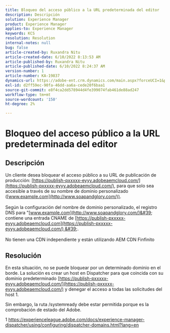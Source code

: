 ```yaml
---
title: Bloqueo del acceso público a la URL predeterminada del editor
description: Descripción
solution: Experience Manager
product: Experience Manager
applies-to: Experience Manager
keywords: KCS
resolution: Resolution
internal-notes: null
bug: false
article-created-by: Ruxandra Nitu
article-created-date: 6/10/2022 8:13:53 AM
article-published-by: Ruxandra Nitu
article-published-date: 6/10/2022 8:24:37 AM
version-number: 1
article-number: KA-19837
dynamics-url: https://adobe-ent.crm.dynamics.com/main.aspx?forceUCI=1&pagetype=entityrecord&etn=knowledgearticle&id=59764c3e-95e8-ec11-bb3c-000d3a3b17fa
exl-id: d2ff59ec-90fa-46dd-aa6a-cede20f6baa1
source-git-commit: e8f4ca2dd578944d4fe399074fab461de88ad247
workflow-type: tm+mt
source-wordcount: '150'
ht-degree: 2%

---
```


# Bloqueo del acceso público a la URL predeterminada del editor

## Descripción

Un cliente desea bloquear el acceso público a su URL de publicación de producción: [https://publish-pxxxxx-eyyy.adobeaemcloud.com/](https://publish-pxxxxx-eyyy.adobeaemcloud.com/), para que solo sea accesible a través de su nombre de dominio personalizado ([www.example.com](http://www.soapandglory.com/)). <br><br>Según la configuración del nombre de dominio personalizado, el registro DNS para &quot;[www.example.com](http://www.soapandglory.com/)&#39; contiene una entrada CNAME de [https://publish-pxxxxx-eyyy.adobeaemcloud.com](https://publish-pxxxxx-eyyy.adobeaemcloud.com/) &#39;. <br><br>No tienen una CDN independiente y están utilizando AEM CDN Finfinito

## Resolución


En esta situación, no se puede bloquear por un determinado dominio en el borde.
La solución es crear un host en Dispatcher para que coincida con su dominio predeterminado [https://publish-pxxxxx-eyyy.adobeaemcloud.com/](https://publish-pxxxxx-eyyy.adobeaemcloud.com/) y denegar el acceso a todas las solicitudes del host 1.

Sin embargo, la ruta /systemready debe estar permitida porque es la comprobación de estado del Adobe.

1 https://experienceleague.adobe.com/docs/experience-manager-dispatcher/using/configuring/dispatcher-domains.html?lang=en
